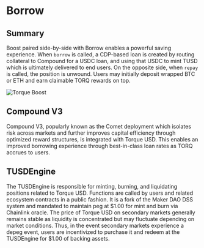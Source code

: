 # Borrow

## Summary

Boost paired side-by-side with Borrow enables a powerful saving experience. When `borrow` is called, a CDP-based loan is created by routing collateral to Compound for a USDC loan, and using that USDC to mint TUSD which is ultimately delivered to end users. On the opposite side, when `repay` is called, the position is unwound. Users may initially deposit wrapped BTC or ETH and earn claimable TORQ rewards on top.

![Torque Boost](/gitbook/assets/borrow-system.png)

## Compound V3

Compound V3, popularly known as the Comet deployment which isolates risk across markets and further improves capital efficiency through optimized reward structures, is integrated with Torque USD. This enables an improved borrowing experience through best-in-class loan rates as TORQ accrues to users.

## TUSDEngine

The TUSDEngine is responsible for minting, burning, and liquidating positions related to Torque USD. Functions are called by users and related ecosystem contracts in a public fashion. It is a fork of the Maker DAO DSS system and mandated to maintain peg at $1.00 for mint and burn via Chainlink oracle. The price of Torque USD on secondary markets generally remains stable as liquidity is concentrated but may fluctuate depending on market conditions. Thus, in the event secondary markets experience a depeg event, users are incentivized to purchase it and redeem at the TUSDEngine for $1.00 of backing assets.
